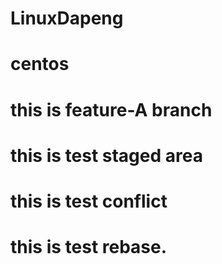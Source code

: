 # LinuxDapeng
# centos
# this is feature-A branch
# this is test staged area
# this is test conflict
# this is test rebase.
